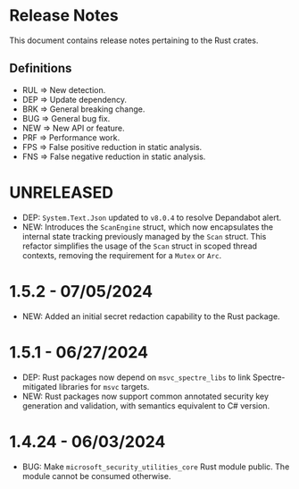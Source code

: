 # Release Notes
This document contains release notes pertaining to the Rust crates.

## Definitions

- RUL => New detection.
- DEP => Update dependency.
- BRK => General breaking change.
- BUG => General bug fix.
- NEW => New API or feature.
- PRF => Performance work.
- FPS => False positive reduction in static analysis.
- FNS => False negative reduction in static analysis.

# UNRELEASED
- DEP: `System.Text.Json` updated to `v8.0.4` to resolve Depandabot alert.
- NEW: Introduces the `ScanEngine` struct, which now encapsulates the internal state tracking previously managed by the `Scan` struct. This refactor simplifies the usage of the `Scan` struct in scoped thread contexts, removing the requirement for a `Mutex` or `Arc`.

# 1.5.2 - 07/05/2024
- NEW: Added an initial secret redaction capability to the Rust package.

# 1.5.1 - 06/27/2024
- DEP: Rust packages now depend on `msvc_spectre_libs` to link Spectre-mitigated libraries for `msvc` targets.
- NEW: Rust packages now support common annotated security key generation and validation, with semantics equivalent to C# version.

# 1.4.24 - 06/03/2024
- BUG: Make `microsoft_security_utilities_core` Rust module public. The module cannot be consumed otherwise.
